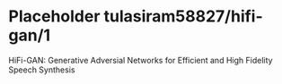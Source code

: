 # Placeholder tulasiram58827/hifi-gan/1
HiFi-GAN: Generative Adversial Networks for Efficient and High Fidelity Speech Synthesis

<!-- dataset: ljspeech -->
<!-- module-type: audio-speech-synthesis -->
<!-- network-architecture: Other -->
<!-- fine-tunable: false -->
<!-- license: Apache-2.0 -->

